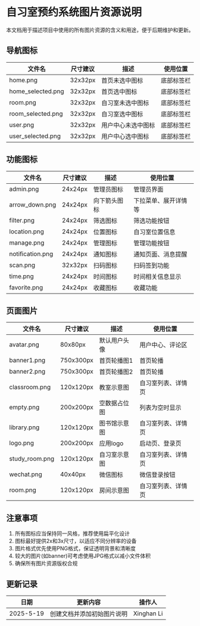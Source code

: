 # 自习室预约系统图片资源说明

本文档用于描述项目中使用的所有图片资源的含义和用途，便于后期维护和更新。

## 导航图标

| 文件名 | 尺寸建议 | 描述 | 使用位置 |
|-------|---------|------|---------|
| home.png | 32x32px | 首页未选中图标 | 底部标签栏 |
| home_selected.png | 32x32px | 首页选中图标 | 底部标签栏 |
| room.png | 32x32px | 自习室未选中图标 | 底部标签栏 |
| room_selected.png | 32x32px | 自习室选中图标 | 底部标签栏 |
| user.png | 32x32px | 用户中心未选中图标 | 底部标签栏 |
| user_selected.png | 32x32px | 用户中心选中图标 | 底部标签栏 |

## 功能图标

| 文件名 | 尺寸建议 | 描述 | 使用位置 |
|-------|---------|------|---------|
| admin.png | 24x24px | 管理员图标 | 管理员界面 |
| arrow_down.png | 24x24px | 向下箭头图标 | 下拉菜单、展开详情等 |
| filter.png | 24x24px | 筛选图标 | 筛选功能按钮 |
| location.png | 24x24px | 位置图标 | 自习室位置信息 |
| manage.png | 24x24px | 管理图标 | 管理功能按钮 |
| notification.png | 24x24px | 通知图标 | 通知页面、消息提醒 |
| scan.png | 32x32px | 扫码图标 | 扫码签到功能 |
| time.png | 24x24px | 时间图标 | 时间相关信息显示 |
| favorite.png | 24x24px | 收藏图标 | 收藏功能 |

## 页面图片

| 文件名 | 尺寸建议 | 描述 | 使用位置 |
|-------|---------|------|---------|
| avatar.png | 80x80px | 默认用户头像 | 用户中心、评论区 |
| banner1.png | 750x300px | 首页轮播图1 | 首页轮播 |
| banner2.png | 750x300px | 首页轮播图2 | 首页轮播 |
| classroom.png | 120x120px | 教室示意图 | 自习室列表、详情页 |
| empty.png | 200x200px | 空数据占位图 | 列表为空时显示 |
| library.png | 120x120px | 图书馆示意图 | 自习室列表、详情页 |
| logo.png | 200x200px | 应用logo | 启动页、登录页 |
| study_room.png | 120x120px | 自习室示意图 | 自习室列表、详情页 |
| wechat.png | 40x40px | 微信图标 | 微信登录按钮 |
| room.png | 120x120px | 房间示意图 | 自习室列表、详情页 |

## 注意事项

1. 所有图标应当保持同一风格，推荐使用扁平化设计
2. 图标最好提供2x和3x尺寸，以适应不同分辨率的设备
3. 图片格式优先使用PNG格式，保证透明背景和清晰度
4. 较大的图片(如banner)可考虑使用JPG格式以减小文件体积
5. 确保所有图片资源版权合规

## 更新记录

| 日期 | 更新内容 | 操作人 |
|-----|---------|-------|
| 2025-5-19 | 创建文档并添加初始图片说明 | Xinghan Li | 